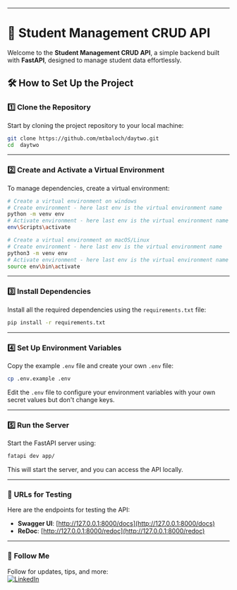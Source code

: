 
---

# 🚀 **Student Management CRUD API**  

Welcome to the **Student Management CRUD API**, a simple backend built with **FastAPI**, designed to manage student data effortlessly.  

## 🛠️ **How to Set Up the Project**  

### 1️⃣ **Clone the Repository**  
Start by cloning the project repository to your local machine:  

```bash
git clone https://github.com/mtbaloch/daytwo.git
cd  daytwo
```  

---

### 2️⃣ **Create and Activate a Virtual Environment**  
To manage dependencies, create a virtual environment:  

```bash
# Create a virtual environment on windows
# Create environment - here last env is the virtual environment name
python -m venv env
# Activate environment - here last env is the virtual environment name
env\Scripts\activate

# Create a virtual environment on macOS/Linux
# Create environment - here last env is the virtual environment name
python3 -m venv env
# Activate environment - here last env is the virtual environment name
source env\bin\activate
```  

---

### 3️⃣ **Install Dependencies**  
Install all the required dependencies using the `requirements.txt` file:  

```bash
pip install -r requirements.txt
```  

---

### 4️⃣ **Set Up Environment Variables**  
Copy the example `.env` file and create your own `.env` file:  

```bash
cp .env.example .env
```  

Edit the `.env` file to configure your environment variables with your own secret values but don't change keys.  

---

### 5️⃣ **Run the Server**  
Start the FastAPI server using:  

```bash
fatapi dev app/
```  

This will start the server, and you can access the API locally.  

---

### 🔗 **URLs for Testing**  
Here are the endpoints for testing the API:  

- **Swagger UI**: [http://127.0.0.1:8000/docs](http://127.0.0.1:8000/docs)  
- **ReDoc**: [http://127.0.0.1:8000/redoc](http://127.0.0.1:8000/redoc)  

---

### 📢 **Follow Me**  
Follow for updates, tips, and more:  
[![LinkedIn](https://img.shields.io/badge/LinkedIn-Connect-blue?style=for-the-badge&logo=linkedin)](https://linkedin.com/in/mtbaloch/) 